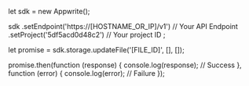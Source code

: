 let sdk = new Appwrite();

sdk
    .setEndpoint('https://[HOSTNAME_OR_IP]/v1') // Your API Endpoint
    .setProject('5df5acd0d48c2') // Your project ID
;

let promise = sdk.storage.updateFile('[FILE_ID]', [], []);

promise.then(function (response) {
    console.log(response); // Success
}, function (error) {
    console.log(error); // Failure
});
